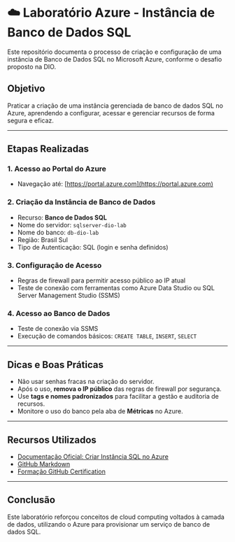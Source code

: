# ☁️ Laboratório Azure - Instância de Banco de Dados SQL

Este repositório documenta o processo de criação e configuração de uma instância de Banco de Dados SQL no Microsoft Azure, conforme o desafio proposto na DIO.

## Objetivo

Praticar a criação de uma instância gerenciada de banco de dados SQL no Azure, aprendendo a configurar, acessar e gerenciar recursos de forma segura e eficaz.

---

## Etapas Realizadas

### 1. Acesso ao Portal do Azure
- Navegação até: [https://portal.azure.com](https://portal.azure.com)

### 2. Criação da Instância de Banco de Dados
- Recurso: **Banco de Dados SQL**
- Nome do servidor: `sqlserver-dio-lab`
- Nome do banco: `db-dio-lab`
- Região: Brasil Sul
- Tipo de Autenticação: SQL (login e senha definidos)

### 3. Configuração de Acesso
- Regras de firewall para permitir acesso público ao IP atual
- Teste de conexão com ferramentas como Azure Data Studio ou SQL Server Management Studio (SSMS)

### 4. Acesso ao Banco de Dados
- Teste de conexão via SSMS
- Execução de comandos básicos: `CREATE TABLE`, `INSERT`, `SELECT`

---

## Dicas e Boas Práticas

- Não usar senhas fracas na criação do servidor.
- Após o uso, **remova o IP público** das regras de firewall por segurança.
- Use **tags e nomes padronizados** para facilitar a gestão e auditoria de recursos.
- Monitore o uso do banco pela aba de **Métricas** no Azure.

---

## Recursos Utilizados

- [Documentação Oficial: Criar Instância SQL no Azure](https://learn.microsoft.com/pt-br/azure/azure-sql/database/single-database-create-quickstart)
- [GitHub Markdown](https://guides.github.com/features/mastering-markdown/)
- [Formação GitHub Certification](https://dio.me)

---

## Conclusão

Este laboratório reforçou conceitos de cloud computing voltados à camada de dados, utilizando o Azure para provisionar um serviço de banco de dados SQL.
